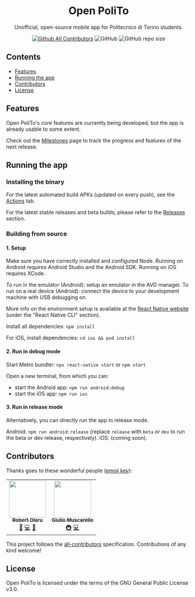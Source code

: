 <h1 align="center">Open PoliTo</h1>
<p align="center">Unofficial, open-source mobile app for Politecnico di Torino students.</p>

<div align="center">

[![Github All Contributors](https://img.shields.io/github/all-contributors/open-polito/open-polito)](#contributors)
![GitHub](https://img.shields.io/github/license/open-polito/open-polito?style=flat)
![GitHub repo size](https://img.shields.io/github/repo-size/open-polito/open-polito?style=flat)

</div>

## Contents

- [Features](#features)
- [Running the app](#running-the-app)
- [Contributors](#contributors)
- [License](#license)

## Features

Open PoliTo's core features are currently being developed, but the app is already usable to some extent.

Check out the [Milestones](https://github.com/open-polito/open-polito/milestones) page to track the progress and features of the next release.

## Running the app

### Installing the binary

For the latest automated build APKs (updated on every push), see the [Actions](https://github.com/open-polito/open-polito/actions) tab.

For the latest stable releases and beta builds, please refer to the [Releases](https://github.com/open-polito/open-polito/releases) section.

### Building from source

#### 1. Setup

Make sure you have correctly installed and configured Node.
Running on Android requires Android Studio and the Android SDK.
Running on iOS requires XCode.

To run in the emulator (Android): setup an emulator in the AVD manager.
To run on a real device (Android): connect the device to your development machine with USB debugging on.

More info on the environment setup is available at the [React Native website](https://reactnative.dev/docs/environment-setup) (under the "React Native CLI" section).

Install all dependencies: `npm install`

For iOS, install dependencies: `cd ios && pod install`

#### 2. Run in debug mode

Start Metro bundler: `npx react-native start` or `npm start`

Open a new terminal, from which you can:
- start the Android app: `npm run android:debug`
- start the iOS app:  `npm run ios`

#### 3. Run in release mode

Alternatively, you can directly run the app in release mode.

Android: `npm run android:release` (replace `release` with `beta` or `dev` to run the beta or dev release, respectively).
iOS: (coming soon).

## Contributors

Thanks goes to these wonderful people ([emoji key](https://allcontributors.org/docs/en/emoji-key)):

<!-- ALL-CONTRIBUTORS-LIST:START - Do not remove or modify this section -->
<!-- prettier-ignore-start -->
<!-- markdownlint-disable -->
<table>
  <tr>
    <td align="center"><a href="https://github.com/robertolaru"><img src="https://avatars.githubusercontent.com/u/77898084?v=4?s=100" width="100px;" alt=""/><br /><sub><b>Robert Olaru</b></sub></a><br /><a href="#maintenance-robertolaru" title="Maintenance">🚧</a> <a href="https://github.com/open-polito/open-polito/commits?author=robertolaru" title="Code">💻</a> <a href="#design-robertolaru" title="Design">🎨</a></td>
    <td align="center"><a href="https://keybase.io/CapacitorSet"><img src="https://avatars.githubusercontent.com/u/9286933?v=4?s=100" width="100px;" alt=""/><br /><sub><b>Giulio Muscarello</b></sub></a><br /><a href="#infra-CapacitorSet" title="Infrastructure (Hosting, Build-Tools, etc)">🚇</a> <a href="https://github.com/open-polito/open-polito/commits?author=CapacitorSet" title="Code">💻</a></td>
  </tr>
</table>

<!-- markdownlint-restore -->
<!-- prettier-ignore-end -->

<!-- ALL-CONTRIBUTORS-LIST:END -->

This project follows the [all-contributors](https://github.com/all-contributors/all-contributors) specification. Contributions of any kind welcome!

## License

Open PoliTo is licensed under the terms of the GNU General Public License v3.0.
